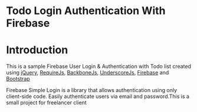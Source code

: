 Todo Login Authentication With Firebase
============================================

Introduction
============

This is a sample Firebase User Login & Authentication with Todo list created using [jQuery](http://jquery.com/), [RequireJs](http://requirejs.org/), [BackboneJs](http://backbonejs.org/), [UnderscoreJs](http://underscorejs.org/), [Firebase](https://www.firebase.com/) and [Bootstrap](http://getbootstrap.com/)

Firebase Simple Login is a library that allows authentication using only client-side code. Easily authenticate users via email and password.This is a small project for freelancer client


